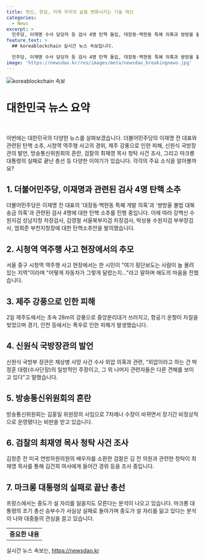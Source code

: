 ```yaml
---
title: 혁신, 현실, 미래 우리의 삶을 변화시키는 기술 혁신
categories:
  - News
excerpt: >
  민주당, 이재명 수사 담당자 등 검사 4명 탄핵 돌입, 대장동·백현동 특혜 의혹과 쌍방울 불법 대북 송금 의혹 수사 담당자 등 4명에 대한 탄핵소추 절차에 돌입했다. 검사 탄핵소추안 법사위 회부 제안, 7개월만에 또 수장 잃는 방통위, 국방부 채상병사건 외압, 박 의원의 주장 등의 주요 뉴스 요약. (출처: 연합뉴스)
feature_text: >
  ## koreablockchain 실시간 뉴스 속보입니다.

  민주당, 이재명 수사 담당자 등 검사 4명 탄핵 돌입, 대장동·백현동 특혜 의혹과 쌍방울 불법 대북 송금 의혹 수사 담당자 등 4명에 대한 탄핵소추 절차에 돌입했다. 검사 탄핵소추안 법사위 회부 제안, 7개월만에 또 수장 잃는 방통위, 국방부 채상병사건 외압, 박 의원의 주장 등의 주요 뉴스 요약. (출처: 연합뉴스)
image: 'https://newsdao.kr/res/images/meta/newsdao_breakingnews.jpg'
---
```


<p><img src="https://newsdao.kr/res/images/meta/newsdao_breakingnews.jpg" alt="koreablockchain 속보" /></p>

<h1 data-ke-size="size26">대한민국 뉴스 요약</h1>

<p data-ke-size="size16">&nbsp;</p>

<p>이번에는 대한민국의 다양한 뉴스를 살펴보겠습니다. 더불어민주당의 이재명 전 대표와 관련된 탄핵 소추, 시청역 역주행 사고의 경위, 제주 강풍으로 인한 피해, 신원식 국방장관의 발언, 방송통신위원회의 혼란, 검찰의 최재영 목사 청탁 사건 조사, 그리고 마크롱 대통령의 실패로 끝난 총선 등 다양한 이야기가 있습니다. 각각의 주요 소식을 알아볼까요?</p></p>

<h2 data-ke-size="size24">1. 더불어민주당, 이재명과 관련된 검사 4명 탄핵 소추</h2>

<p data-ke-size="size16">더불어민주당은 이재명 전 대표의 '대장동·백현동 특혜 개발 의혹'과 '쌍방울 불법 대북 송금 의혹'과 관련된 검사 4명에 대한 탄핵 소추를 진행 중입니다. 이에 따라 강백신 수원지검 성남지청 차장검사, 김영철 서울북부지검 차장검사, 박상용 수원지검 부부장검사, 엄희준 부천지청장에 대한 탄핵소추안을 발의했습니다.</p>

<h2 data-ke-size="size24">2. 시청역 역주행 사고 현장에서의 추모</h2>

<p data-ke-size="size16">서울 중구 시청역 역주행 사고 현장에서는 한 시민이 "여기 횡단보도는 사람이 늘 몰려있는 지역"이라며 "어떻게 자동차가 그렇게 달렸는지…"라고 말하며 애도의 마음을 전했습니다.</p>

<h2 data-ke-size="size24">3. 제주 강풍으로 인한 피해</h2>

<p data-ke-size="size16">2일 제주도에서는 초속 28m의 강풍으로 중앙분리대가 쓰러지고, 항공기 운항이 차질을 빚었으며 경기, 인천 등에서는 폭우로 인한 피해가 발생했습니다.</p>

<h2 data-ke-size="size24">4. 신원식 국방장관의 발언</h2>

<p data-ke-size="size16">신원식 국방부 장관은 채상병 사망 사건 수사 외압 의혹과 관련, "외압이라고 하는 건 박정훈 대령(수사단장)의 일방적인 주장이고, 그 외 나머지 관련자들은 다른 견해를 보이고 있다"고 말했습니다.</p>

<h2 data-ke-size="size24">5. 방송통신위원회의 혼란</h2>

<p data-ke-size="size16">방송통신위원회는 김홍일 위원장의 사임으로 7차례나 수장이 바뀌면서 장기간 비정상적으로 운영됐다는 비판을 받고 있습니다.</p>

<h2 data-ke-size="size24">6. 검찰의 최재영 목사 청탁 사건 조사</h2>

<p data-ke-size="size16">김창준 전 미국 연방하원의원의 배우자를 소환한 검찰은 김 전 의원과 관련한 청탁이 최재영 목사를 통해 김건희 여사에게 들어간 경위 등을 조사 중입니다.</p>

<h2 data-ke-size="size24">7. 마크롱 대통령의 실패로 끝난 총선</h2>

<p data-ke-size="size16">프랑스에서는 중도가 설 자리를 잃을지도 모른다는 분석이 나오고 있습니다. 마크롱 대통령의 조기 총선 승부수가 사실상 실패로 돌아가며 중도가 설 자리를 잃고 있다는 분석이 나와 대중들의 관심을 끌고 있습니다.</p>

<table>
    <tbody>
        <tr>
            <td style="text-align: center; height: 17px;"><b>중요한 내용</b></td>
        </tr>
    </tbody>
</table>
실시간 뉴스 속보는, <a href="https://newsdao.kr" rel="dofollow">https://newsdao.kr</a>


